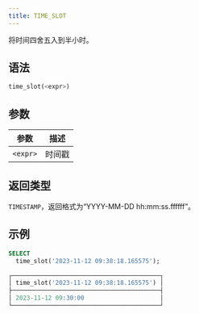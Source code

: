 ```yaml
---
title: TIME_SLOT
---
```


将时间四舍五入到半小时。
## 语法

```sql
time_slot(<expr>)
```

## 参数

| 参数        | 描述       |
| ----------- | ----------- |
| `<expr>`    | 时间戳     |

## 返回类型

`TIMESTAMP`，返回格式为“YYYY-MM-DD hh:mm:ss.ffffff”。

## 示例

```sql
SELECT
  time_slot('2023-11-12 09:38:18.165575');

┌─────────────────────────────────────────┐
│ time_slot('2023-11-12 09:38:18.165575') │
├─────────────────────────────────────────┤
│ 2023-11-12 09:30:00                     │
└─────────────────────────────────────────┘
```